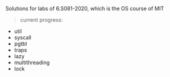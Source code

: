 Solutions for labs of 6.S081-2020, which is the OS course of MIT

> current progress: 
- util 
- syscall 
- pgtbl 
- traps 
- lazy 
- multithreading
- lock
